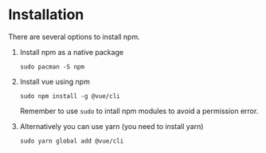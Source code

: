 # Installation

There are several options to install npm.

1. Install npm as a native package

    ```
    sudo pacman -S npm
    ```

2. Install vue using npm

    ```
    sudo npm install -g @vue/cli
    ```

    Remember to use `sudo` to intall npm modules to avoid a permission error.

3. Alternatively you can use yarn (you need to install yarn)

    ```
    sudo yarn global add @vue/cli
    ```
